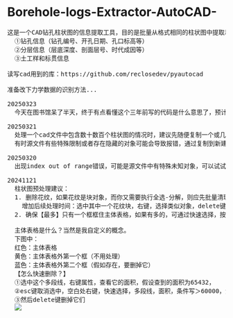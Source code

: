 # Borehole-logs-Extractor-AutoCAD-
<pre>
这是一个CAD钻孔柱状图的信息提取工具，目的是批量从格式相同的柱状图中提取以下内容：  
  ①钻孔信息（钻孔编号、开孔日期、孔口标高等）
  ②分层信息（层底深度、剖面层号、时代成因等）
  ③土工样和标贯信息

读写cad用到的库：https://github.com/reclosedev/pyautocad

准备改下力学数据的识别方法...

20250323
  今天在图书馆呆了半天，终于有点看懂这个三年前写的代码是什么意思了，预计很快可以把钻孔信息的字符串部分匹配修好。
  
20250321
  处理一个cad文件中包含数十数百个柱状图的情况时，建议先随便复制一个或几个图到新建的文件中，测试下识别的效果。
  有时源文件有些特殊限制或者存在隐藏的对象可能会导致报错，通过复制到新建的文件可能有用。
  
20250320
  出现index out of range错误，可能是源文件中有特殊未知对象，可以试试选中目标柱状图图形，复制到新建的空白dwg再执行识别
  
20241121
  柱状图预处理建议：
  1. 删除花纹，如果花纹是块对象，而你又需要执行全选-分解，则应先批量清理花纹块对象，否则花纹会被分解成很多短线，
    增加后续处理时间：选中其中一个花纹块，右键，选择类似对象，delete键删除。
  2. 确保【最多】只有一个框框住主体表格，如果有多的，可通过快速选择，按面积大小来筛选出全部多余的框，删掉。

  主体表格是什么？当然是我自定义的概念。
  下图中：
  红色：主体表格
  黄色：主体表格外第一个框（不用处理）
  蓝色：主体表格外第二个框（假如存在，要删掉它）
  【怎么快速删除？】
  ①选中这个多段线，右键属性，查看它的面积，假设查到的面积为65432，
  ②esc键取消选中，空白处右键，快速选择，多段线，面积，条件写＞60000，添加到选择集，就可以选中所有这个类型的框，
  ③然后delete键删掉它们
  <a href="https://sm.ms/image/nh6j3UDOapZ2rAS" target="_blank"><img src="https://s2.loli.net/2024/11/21/nh6j3UDOapZ2rAS.png" ></a>


<pre>
